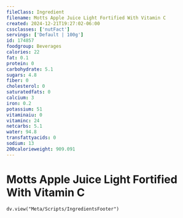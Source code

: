 ```yaml
---
fileClass: Ingredient
filename: Motts Apple Juice Light Fortified With Vitamin C
created: 2024-12-21T19:27:02-06:00
cssclasses: ['nutFact']
servings: ['Default | 100g']
id: 174857
foodgroup: Beverages
calories: 22
fat: 0.1
protein: 0
carbohydrate: 5.1
sugars: 4.8
fiber: 0
cholesterol: 0
saturatedfats: 0
calcium: 3
iron: 0.2
potassium: 51
vitaminaiu: 0
vitaminc: 24
netcarbs: 5.1
water: 94.8
transfattyacids: 0
sodium: 13
200calorieweight: 909.091
---
```


# Motts Apple Juice Light Fortified With Vitamin C

```dataviewjs
dv.view("Meta/Scripts/IngredientsFooter")
```